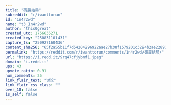 ```yaml
---
title: "碼農結局"
subreddit: "r/iwanttorun"
id: "1n4r2wd"
name: "t3_1n4r2wd"
author: "this0great"
created_utc: 1756635271
created_key: "250831101431"
capture_ts: "250927160436"
content_sha256: "65f2a55b11f7d54204296922aae27b38f1579201c3294b2ae22891a902c8cf7e"
permalink: "https://reddit.com/r/iwanttorun/comments/1n4r2wd/碼農結局/"
url: "https://i.redd.it/9rq47cfjybmf1.jpeg"
domain: "i.redd.it"
ups: 43
upvote_ratio: 0.91
num_comments: 25
link_flair_text: "讨论"
link_flair_css_class: ""
over_18: false
is_self: false
---
```


